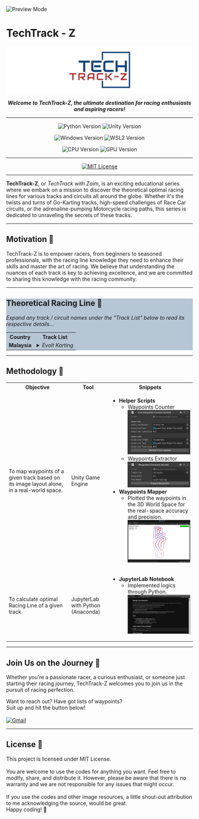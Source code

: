 ![Preview Mode][mode-preview]

# TechTrack - Z

![TechTrack-Z Logo][main-logo]

<p align=center><strong><i>Welcome to TechTrack-Z, the ultimate destination for racing enthusiasts and aspiring racers!</i></strong></p>

---

<div align="center">

  ![Python Version][version-python]
  ![Unity Version][version-unity]

</div>
<div align="center">

  ![Windows Version][version-windows]
  ![WSL2 Version][version-wsl2]

</div>
<div align="center">

  ![CPU Version][version-cpu]
  ![GPU Version][version-gpu]

</div>

---

<div align="center">

  [![MIT License][license-mit]][license-mit-url]

</div>

---

**TechTrack-Z**, or *TechTrack with Zaim*, is an exciting educational series where we embark on a mission to discover the theoretical optimal racing lines for various tracks and circuits all around the globe. Whether it's the twists and turns of Go-Karting tracks, high-speed challenges of Race Car circuits, or the adrenaline-pumping Motorcycle racing paths, this series is dedicated to unraveling the secrets of these tracks.

---

## Motivation :pushpin:
TechTrack-Z is to empower racers, from beginners to seasoned professionals, with the racing line knowledge they need to enhance their skills and master the art of racing. We believe that understanding the nuances of each track is key to achieving excellence, and we are committed to sharing this knowledge with the racing community.

---

<div style="background-color:rgba(20, 69, 121, 0.3)">

## Theoretical Racing Line :pushpin:
_Expand any track / circuit names under the "Track List" below to read its respective details..._
<table>
    <tr>
        <th>Country</th>
        <th>Track List</th>
    </tr>
    <tr>
        <td><b>Malaysia</b></td>
        <td>
            <details>
            <summary><em>Evolt Karting</em></summary>
            <ul>
                <table>
                    <tr>
                        <th>Track Layout</th>
                        <th>Racing Line</th>
                        <th>Track Info</th>
                    </tr>
                    <tr>
                        <td>
                            <img src="./Main/TechTrack-Z/evolt-karting/data/track_layout.png" alt="Evolt Karting - Track Layout" width="250">
                        </td>
                        <td>
                            <img src="./Main/TechTrack-Z/evolt-karting/data/racing_line.png" alt="Evolt Karting - Racing Line" width="250">
                        </td>
                        <td>
                            <ul>
                            <li>
                                <table>
                                    <tr>
                                        <th colspan="2">Details</th>
                                    </tr>
                                    <tr>
                                        <td>Track Name</td>
                                        <td><b>Evolt Karting</b></td>
                                    </tr>
                                    <tr>
                                        <td>Track Type</td>
                                        <td>Indoor</td>
                                    </tr>
                                    <tr>
                                        <td>Kart Type</td>
                                        <td>Electric-Powered</td>
                                    </tr>
                                </table>
                            </li>
                            <li>
                                <table>
                                    <tr>
                                        <th colspan="2">Venue</th>
                                    </tr>
                                    <tr>
                                        <td>Location</td>
                                        <td>Shah Alam, Selangor</td>
                                    </tr>
                                    <tr>
                                        <td>Google Maps</td>
<td>

[View in Maps][evolt-karting-google-maps]

</td>
                                    </tr>
                                </table>
                            <li>
                                <table>
                                    <tr>
                                        <th>Social Media</th>
                                    </tr>
                                    <tr>
                                        <td>
                                            <ul>
<li>

  [Instagram][evolt-karting-instagram]

</li>
<li>

  [Facebook][evolt-karting-facebook]

</li>
<li>

  [Website][evolt-karting-website]

</li>
                                            </ul>
                                        </td>
                                    </tr>
                                </table>
                            </li>
                        </td>
                    </tr>
                </table>
            </ul>
            </details>
        </td>
    </tr>
</table>

</div>

---

## Methodology :pushpin:
<table>
    <tr>
        <th>Objective</th>
        <th>Tool</th>
        <th>Snippets</th>
    </tr>
    <tr>
        <td>To map waypoints of a given track based on its image layout alone, in a real-world space.</td>
        <td>Unity Game Engine</td>
        <td>
            <ul>
                <li><b>Helper Scripts</b>
                    <ul>
                        <li>
                            Waypoints Counter <br/>
                            <a href="./Main/Waypoint-Mapper/Assets/Scripts/LineWaypointsCounter.cs">
                                <img src="./README_Data/Unity_Line-Waypoints-Counter.png" alt="Unity - Waypoints Counter" width="300">
                            </a>
                        </li>
                        <li>
                            Waypoints Extractor <br/>
                            <a href="./Main/Waypoint-Mapper/Assets/Scripts/WaypointsExtractor.cs">
                                <img src="./README_Data/Unity_Waypoints-Extractor.png" alt="Unity - Waypoints Extractor" width="300">
                            </a>
                        </li>
                    </ul>
                </li>
                <li><b>Waypoints Mapper</b>
                    <ul>
                        <li>
                            Plotted the waypoints in the 3D World Space for the real-space accuracy and precision. <br/>
                            <a href="./README_Data/Unity_Overview.png">
                                <img src="./README_Data/Unity_Overview.png" alt="Unity - Mapping Overview" width="400">
                            </a>
                        </li>
                    </ul>
                </li>
            </ul>
        </td>
    </tr>
    <tr>
        <td>To calculate optimal Racing Line of a given track.</td>
        <td>JupyterLab with Python<br/>(Anaconda)</td>
        <td>
            <ul>
                <li><b>JupyterLab Notebook</b>
                    <ul>
                        <li>
                            Implemented logics through Python. <br/> 
                            <a href="./Main/TechTrack-Z/evolt-karting/racing-line_preview.ipynb">
                                <img src="./README_Data/Notebook.png" alt="JupyterLab - Notebook Preview" width="400">
                            </a>
                        </li>
                    </ul>
                </li>
            </ul>
        </td>
    </tr>
</table>

---

## Join Us on the Journey :pushpin:
Whether you're a passionate racer, a curious enthusiast, or someone just starting their racing journey, TechTrack-Z welcomes you to join us in the pursuit of racing perfection.

Want to reach out? Have got lists of waypoints?<br/>
Suit up and hit the button below!<br/><br/>
[![Gmail][gmail]][gmail-mailto]

---

## License :pushpin:
This project is licensed under MIT License.<br/>
<br/>
You are welcome to use the codes for anything you want. Feel free to modify, share, and distribute it. However, please be aware that there is no warranty and we are not responsible for any issues that might occur.<br/>
<br/>
If you use the codes and other image resources, a little shout-out attribution to me acknowledging the source, would be great.<br/>Happy coding! :tada:



<!-- REFERENCES -->
<!-- MODE -->
[mode-preview]: https://img.shields.io/badge/Mode-Preview-ff8700

<!-- README LOGO -->
[main-logo]: ./README_Data/TechTrackZ_Logo.png

<!-- SPECIFICATIONS -->
[version-python]: https://img.shields.io/badge/Python-3.11.4-00d2be?logo=python&logoColor=white
[version-unity]: https://img.shields.io/badge/Unity-2022.3.7f1_LTS-2b4562?logo=unity&logoColor=white
[version-windows]: https://img.shields.io/badge/Windows-11-0090ff?logo=windows11&logoColor=white
[version-wsl2]: https://img.shields.io/badge/WSL_2-Ubuntu_20.04.6_LTS-dc0000?logo=ubuntu&logoColor=white
[version-cpu]: https://img.shields.io/badge/CPU-AMD_Ryzen_9_5900X-900000?logo=amd&logoColor=white
[version-gpu]: https://img.shields.io/badge/GPU-Nvidia_RTX_3080-006f62?logo=nvidia&logoColor=white

<!-- EMAIL -->
[gmail]: https://img.shields.io/badge/Email_Us!-white?logo=gmail
[gmail-mailto]: mailto:zaim.zazali@gmail.com?subject=🔴%20[GitHub]%20-%20TechTrack-Z%20Inquiry

<!-- LICENSE -->
[license-mit]: https://img.shields.io/badge/License-MIT-0600ef?logo=superuser&logoColor=white
[license-mit-url]: https://github.com/zaimzazali/TechTrack-Z_Preview/blob/main/LICENSE

<!-- UNITY -->
[unity-overview]: ./README_Data/Unity_Overview.png
[unity-waypoints-counter]: ./README_Data/Unity_Line-Waypoints-Counter.png
[unity-waypoints-extractor]: ./README_Data/Unity_Waypoints-Extractor.png

<!-- Notebook -->
[jupyterlab-notebook-image]: ./README_Data/Notebook.png
[jupyterlab-notebook-preview]: ./Main/TechTrack-Z/evolt-karting/racing-line_preview.ipynb

<!-- TRACKS & RACING LINE -->
<!-- Evolt Karting -->
[evolt-karting-google-maps]: https://maps.app.goo.gl/8bUGDWCJnZNRdCe89

[evolt-karting-instagram]: https://www.instagram.com/evoltkarting
[evolt-karting-facebook]: https://www.facebook.com/evoltkarting
[evolt-karting-website]: https://www.evoltkarting.com

[evolt-karting-track-layout]: ./Main/TechTrack-Z/evolt-karting/data/track_layout.png
[evolt-karting-racing-line]: ./Main/TechTrack-Z/evolt-karting/data/racing_line.png
